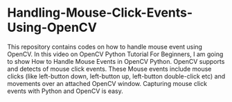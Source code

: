 # Handling-Mouse-Click-Events-Using-OpenCV
This repository contains codes on how to handle mouse event using OpenCV. In this video on OpenCV Python Tutorial For Beginners, I am going to show How to Handle Mouse Events in OpenCV Python. OpenCV supports and detects of mouse click events. These Mouse events include mouse clicks (like  left-button down, left-button up, left-button double-click etc) and movements over an attached OpenCV window. Capturing mouse click events with Python and OpenCV is easy. 
